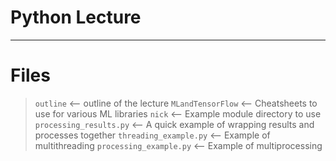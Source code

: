 # Python Lecture
------------------

# Files
> `outline` <-- outline of the lecture
> `MLandTensorFlow` <-- Cheatsheets to use for various ML libraries
> `nick` <-- Example module directory to use
> `processing_results.py` <-- A quick example of wrapping results and processes together
> `threading_example.py` <-- Example of multithreading
> `processing_example.py` <-- Example of multiprocessing
